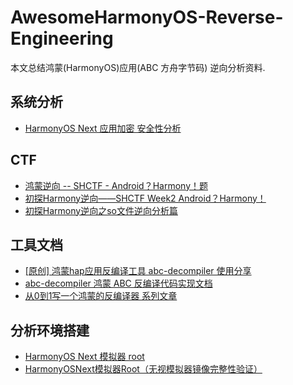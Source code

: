 # AwesomeHarmonyOS-Reverse-Engineering

本文总结鸿蒙(HarmonyOS)应用(ABC 方舟字节码) 逆向分析资料.


## 系统分析

* [HarmonyOS Next 应用加密 安全性分析](https://wuxianlin.com/2024/10/19/harmonyos-next-code-protect/)


## CTF

* [鸿蒙逆向 -- SHCTF - Android？Harmony！题](https://www.52pojie.cn/thread-1973595-1-1.html)
* [初探Harmony逆向——SHCTF Week2 Android？Harmony！](https://xz.aliyun.com/t/16203?time__1311=GuD%3D1GkfeBqGEx%2BoxIE4fEIWNT1bD#toc-0)
* [初探Harmony逆向之so文件逆向分析篇](https://xz.aliyun.com/t/16295?time__1311=GuD%3DPROiiKGNDQtiQGkDuCxcCLqjI9umD)


## 工具文档

* [[原创] 鸿蒙hap应用反编译工具 abc-decompiler 使用分享](https://bbs.kanxue.com/thread-283225.htm)
* [abc-decompiler 鸿蒙 ABC 反编译代码实现文档](https://github.com/ohos-decompiler/abc-decompiler/blob/master/docs/%E9%B8%BF%E8%92%99%20ABC%20%E5%8F%8D%E7%BC%96%E8%AF%91.md)
* [从0到1写一个鸿蒙的反编译器 系列文章](https://bbs.kanxue.com/thread-283010.htm)


## 分析环境搭建

* [HarmonyOS Next 模拟器 root](https://wuxianlin.com/2024/10/27/root-harmonyos-next-emultor/)
* [HarmonyOSNext模拟器Root（无视模拟器镜像完整性验证）](https://juejin.cn/post/7430707283456376844)
